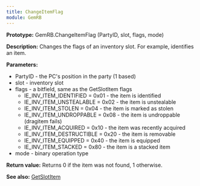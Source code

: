 ```yaml
---
title: ChangeItemFlag
module: GemRB
---
```


**Prototype:** GemRB.ChangeItemFlag (PartyID, slot, flags, mode)

**Description:** Changes the flags of an inventory slot. For example, 
identifies an item.

**Parameters:**
  * PartyID - the PC's position in the party (1 based)
  * slot    - inventory slot
  * flags   - a bitfield, same as the GetSlotItem flags
    * IE_INV_ITEM_IDENTIFIED    = 0x01 - the item is identified
    * IE_INV_ITEM_UNSTEALABLE   = 0x02 - the item is unstealable
    * IE_INV_ITEM_STOLEN        = 0x04 - the item is marked as stolen
    * IE_INV_ITEM_UNDROPPABLE   = 0x08 - the item is undroppable (dragitem fails)
    * IE_INV_ITEM_ACQUIRED      = 0x10 - the item was recently acquired
    * IE_INV_ITEM_DESTRUCTIBLE  = 0x20 - the item is removable
    * IE_INV_ITEM_EQUIPPED      = 0x40 - the item is equipped
    * IE_INV_ITEM_STACKED       = 0x80 - the item is a stacked item
  * mode    - binary operation type

**Return value:** Returns 0 if the item was not found, 1 otherwise.

**See also:** [GetSlotItem](GetSlotItem.md)
